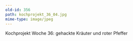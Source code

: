 ```yaml
---
old-id: 356
path: kochprojekt_36_04.jpg
mime-type: image/jpeg
---
```

Kochprojekt Woche 36:
gehackte Kräuter und roter Pfeffer
